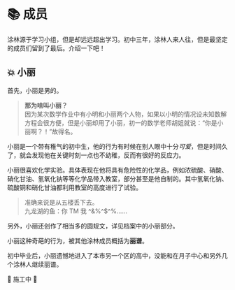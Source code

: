 # 📚 成员

涂林源于学习小组，但是却远远超出学习。初中三年，涂林人来人往，但是最坚定的成员们留到了最后。介绍一下吧！

## 💥 小丽

首先，小丽是男的。

> **那为啥叫小丽？**  
因为某次数学作业中有小明和小丽两个人物，如果以小明的情况设未知数解方程会很方便，但是小丽却用了小丽，初一的数学老师胡姐就说：“你是小丽啊？！”故得名。

小丽是一个带有稚气的初中生，他的行为有时候在别人眼中十分*可爱*，但是时间久了，就会发现他在关键时刻一点也不幼稚，反而有很好的反应力。

小丽很喜欢化学实验。具体表现在他将具有危险性的化学品，例如浓硫酸、硝酸、硝化甘油、氢氧化钠等等化学品带入教室，部分甚至是他自制的。其中氢氧化钠、硫酸铜和硝化甘油都利用教室的高度进行了试验。

> 准确来说是从五楼丢下去。  
九龙湖的鱼：你 TM 我 ^&%^$^%……

另外，小丽还创作了相当多的圆规文，详见档案中的小丽部分。

小丽这种奇葩的行为，被其他涂林成员概括为**丽谱**。

初中毕业后，小丽遗憾地进入了本市另一个区的高中，没能和在月子中心和另外几个涂林人继续丽谱。

🚧 施工中 🚧
